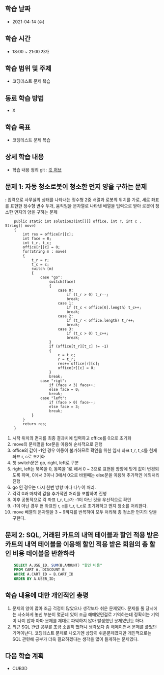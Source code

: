 학습 날짜
---
+ 2021-04-14 (수)

학습 시간
---
+ 18:00 ~ 21:00 자가

학습 범위 및 주제
---
+ 코딩테스트 문제 복습

동료 학습 방법
---
+ X

학습 목표
---
+ 코딩테스트 문제 복습

상세 학습 내용
---
+ 학습 내용 정리 git : [깃 허브](https://github.com/kiskim/study)   

## 문제 1: 자동 청소로봇이 청소한 먼지 양을 구하는 문제
: 입력으로 사무실의 상태를 나타내는 정수형 2중 배열과 로봇의 위치를 가로, 세로 좌표를 표현한 정수형 변수 두개, 움직임을 문자열로 나타낸 배열을 입력으로 받아 로봇이 청소한 먼지의 양을 구하는 문제

~~~
    public static int solution3(int[][] office, int r, int c , String[] move)
    {
        int res = office[r][c];
        int face = 0;
        int t_r, t_c;
        office[r][c] = 0;
        for(String m : move)
        {
            t_r = r;
            t_c = c;
            switch (m)
            {
                case "go":
                    switch(face)
                    {
                        case 0: 
                            if (t_r > 0) t_r--;
                            break;
                        case 1: 
                            if (t_c < office[0].length) t_c++;
                            break;
                        case 2: 
                            if (t_r < office.length) t_r++;
                            break;
                        case 3: 
                            if (t_c > 0) t_c++;
                            break;
                    }
                    if (office[t_r][t_c] != -1)
                    {
                        c = t_c;
                        r = t_r;
                        res+= office[r][c];
                        office[r][c] = 0;
                    }
                    break;
                case "rigt":
                    if (face < 3) face++;
                    else face = 0;
                    break;
                case "left":
                    if (face > 0) face--;
                    else face = 3;
                    break;
            }
        }
        return res;
    }
~~~
1. 시작 위치의 먼지를 최종 결과치에 입력하고 office를 0으로 초기화
2. move의 문제열을 for문을 이용해 순차적으로 진행
3. office의 값이 -1인 경우 이동이 불가하므로 확인을 위한 임시 좌표 t_r, t_c를 현재 좌표 r, c로 초기화
4. 첫 switch문은 go, right, left로 구분
5. right, left는 북쪽을 0, 동쪽을 1로 해서 0 ~ 3으로 표현된 방향에 맞게 값이 변경되도록 하며, 0에서 3이나 3에서 0으로 바뀔때는 else문을 이용해 추가적인 에외처리 진행
6. go 인 경우는 다시 한번 방향 마다 나누어 처리.
7. 각각 0과 마지막 값을 추가적인 처리를 포함하여 진행
8. 이후 공통적으로 각 좌표 t_r, t_c가 -1이 아닌 것을 우선적으로 확인
9. -1이 아닌 경우 현 좌표인 r, c를 t_r, t_c로 초기화하고 먼지 청소를 처리한다.
10. move 배열의 문자열을 3 ~ 9까지를 반복하여 모두 처리해 총 청소한 먼지의 양을 구한다.

## 문제 2: SQL, 거래된 카트의 내역 테이블과 할인 적용 받은 카트의 내역 테이블을 이용해 할인 적용 받은 회원의 총 할인 비용 테이블을 반환하라
~~~ SQL
    SELECT A.USE_ID, SUM(B.AMOUNT) "할인 비용"
    FROM CART A, DISCOUNT B
    WHERE A.CART_ID = B.CART_ID
    ORDER BY A.USER_ID;
~~~

학습 내용에 대한 개인적인 총평
---
1. 문제의 양이 많아 조금 걱정이 많았으나 생각보다 쉬운 문제였다. 문제를 풀 당시에는 사소하게 놓친 부분이 몇군데 있어 조금 해매였던걸로 기억하는데 정확히는 기억이 나지 않아 아마 문제를 제대로 파악하지 않아 발생했던 문제였던듯 하다.
2. 최근 SQL 관련 공부를 조금 소홀히 했더니 생각보다 좀 해메이면서 문제를 풀었던 기억이난다. 코딩테스트 문제로 나오기엔 상당히 쉬운문제였지만 개인적으로는 SQL 관련해 공부가 더욱 필요하겠다는 생각을 많이 들게하는 문제였다.

다음 학습 계획
---
+ CUB3D